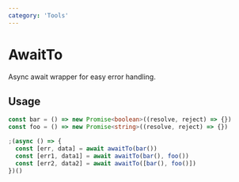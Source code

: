 ```yaml
---
category: 'Tools'
---
```


# AwaitTo

Async await wrapper for easy error handling.

## Usage

```ts
const bar = () => new Promise<boolean>((resolve, reject) => {})
const foo = () => new Promise<string>((resolve, reject) => {})

;(async () => {
  const [err, data] = await awaitTo(bar())
  const [err1, data1] = await awaitTo(bar(), foo())
  const [err2, data2] = await awaitTo([bar(), foo()])
})()
```
